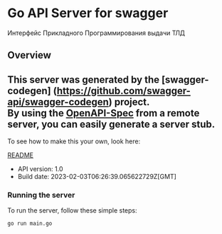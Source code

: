 # Go API Server for swagger

Интерфейс Прикладного Программирования выдачи ТЛД

## Overview
This server was generated by the [swagger-codegen]
(https://github.com/swagger-api/swagger-codegen) project.  
By using the [OpenAPI-Spec](https://github.com/OAI/OpenAPI-Specification) from a remote server, you can easily generate a server stub.  
-

To see how to make this your own, look here:

[README](https://github.com/swagger-api/swagger-codegen/blob/master/README.md)

- API version: 1.0
- Build date: 2023-02-03T06:26:39.065622729Z[GMT]


### Running the server
To run the server, follow these simple steps:

```
go run main.go
```

